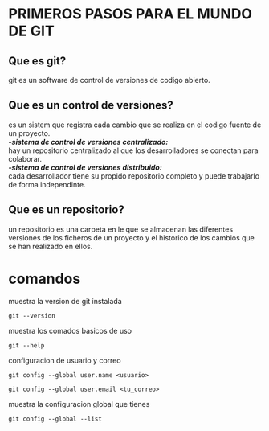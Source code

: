 # PRIMEROS PASOS PARA EL MUNDO DE GIT
## Que es git?
git es un software de control de versiones de codigo abierto.
## Que es un control de versiones?
es un sistem que registra cada cambio que se realiza en el codigo fuente de un proyecto.<br>
***-sistema de control de versiones centralizado:***<br>
hay un repositorio centralizado al que los desarrolladores se conectan para colaborar.<br>
***-sistema de control de versiones distribuido:***<br>
cada desarrollador tiene su propido repositorio completo y puede trabajarlo de forma independinte.
## Que es un repositorio?
un repositorio es una carpeta en le que se almacenan las diferentes versiones de los ficheros de un proyecto y el historico de los cambios que se han realizado en ellos.
# comandos
muestra la version de git instalada
```
git --version 
```
muestra los comados basicos de uso
```
git --help
```
configuracion de usuario y correo
```
git config --global user.name <usuario>
```
```
git config --global user.email <tu_correo>
```
muestra la configuracion global que tienes
```
git config --global --list
```
